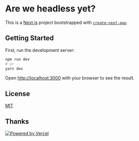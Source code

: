 # Are we headless yet?

This is a [Next.js](https://nextjs.org/) project bootstrapped with [`create-next-app`](https://github.com/vercel/next.js/tree/canary/packages/create-next-app).

## Getting Started

First, run the development server:

```bash
npm run dev
# or
yarn dev
```

Open [http://localhost:3000](http://localhost:3000) with your browser to see the result.

## License

[MIT](https://github.com/wagtail/areweheadlessyet/blob/main/LICENSE)

## Thanks

[![Powered by Vercel](https://raw.githubusercontent.com/wagtail/areweheadlessyet/main/.github/powered-by-vercel.svg?sanitize=true)](https://vercel.com/?utm_source=wagtail&utm_campaign=oss)
